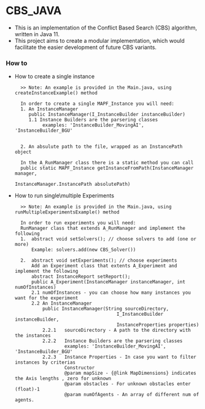 # CBS_JAVA
* This is an implementation of the Conflict Based Search (CBS) algorithm, written in Java 11. 
* This project aims to create a modular implementation, which would facilitate the easier development of future CBS variants.

### How to 
* How to create a single instance
    
        >> Note: An example is provided in the Main.java, using createInstanceExample() method
        
        In order to create a single MAPF_Instance you will need:
        1. An InstanceManager
           public InstanceManager(I_InstanceBuilder instanceBuilder)
           1.1 Instance Builders are the parsering classes
                examples: 'InstanceBuilder_MovingAI', 'InstanceBuilder_BGU'
        
        
        2. An absulute path to the file, wrapped as an InstancePath object
        
        In the A_RunManager class there is a static method you can call
        public static MAPF_Instance getInstanceFromPath(InstanceManager manager, 
                                                        InstanceManager.InstancePath absolutePath)
                                                        
* How to run single\multiple Experiments    
        
        >> Note: An example is provided in the Main.java, using runMultipleExperimentsExample() method
        
        In order to run experiments you will need:
        RunManager class that extends A_RunManager and implement the following
        1.  abstract void setSolvers(); // choose solvers to add (one or more)
            Example: solvers.add(new CBS_Solver())
            
        2.  abstract void setExperiments(); // choose experiments
            Add an Experiment class that extents A_Experiment and implement the following
            abstract InstanceReport setReport();
            public A_Experiment(InstanceManager instanceManager, int numOfInstances)
            2.1 numOfInstances - you can choose how many instances you want for the experiment
            2.2 An InstanceManager       
                public InstanceManager(String sourceDirectory,
                                           I_InstanceBuilder instanceBuilder,
                                           InstanceProperties properties)
                2.2.1   sourceDirectory - A path to the directory with the instances
                2.2.2   Instance Builders are the parsering classes
                        examples: 'InstanceBuilder_MovingAI', 'InstanceBuilder_BGU'
                2.2.3   Instance Properties - In case you want to filter instances by criterias
                        Constructor
                        @param mapSize - {@link MapDimensions} indicates the Axis lengths , zero for unknown
                        @param obstacles - For unknown obstacles enter (float)-1
                        @param numOfAgents - An array of different num of agents. 
        
        
                                